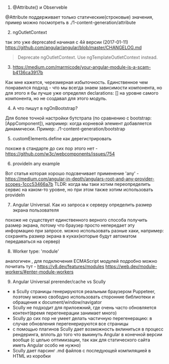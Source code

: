 1. @Attribute() и Observeble

@Attribute поддерживает только статические(строковые) значения, пример можно посмотреть в ./1-content-generation/attribute


2. ngOutletContext

так это уже deprecated начиная с 4й версии (2017-01-11)
https://github.com/angular/angular/blob/master/CHANGELOG.md
> Deprecate ngOutletContext. Use ngTemplateOutletContext instead.


3. https://medium.com/marmicode/your-angular-module-is-a-scam-b4136ca3917b

Как мне кажется, черезмерная избыточность. 
Единственное чем понравился подход - что мы всегда знаем зависимости компонента, 
но для этого я бы лучше уже определял declarations: [] на уровне самого компонента, 
но не создавал для этого модуль.


4. А что пишут в ngOnBootstrap?

Для более точной настройки бутстрапа (по сравнению с bootstrap: [AppComponent]),
например: когда корневой элемент добавляется динамически.
Пример: ./1-content-generation/bootstrap


5. customElements.define как дерегистрировать

похоже в стандарте до сих пор этого нет - https://github.com/w3c/webcomponents/issues/754


6. provideIn any example

Вот статья которая хорошо подсвечивает применение 'any' - https://medium.com/angular-in-depth/angulars-root-and-any-provider-scopes-1ccc53466a7b
TLDR: когда мы таки хотим переопределить сервис на каком-то уровне, но при этом также хотим использовать provideIn


7. Angular Universal. Как из запроса к серверу определить размер экрана пользователя

похоже не существует единственного верного способа получить размер экрана, потому что браузер просто непередает эту информацию при запросе. можно использовать разные хаки, например: сохранять размер экрана в куках(которые будут автоматом передаваться на сервер)

8. Worker type: 'module' 

аналогичен <script type="module"></script>, для подключения ECMAScript модулей
подробно можно почитать тут - https://v8.dev/features/modules
https://web.dev/module-workers/#enter-module-workers


9. Angular Universal prerender/cache vs Scully
- в Scully страницы генерируются реальным браузером Puppeteer, поэтому можно свободно использовать сторонние библиотеки и обращения к document/window/navigator
- Scully не подходит для прилоежний, где очень часто обновляется контент(время перегенерации занимает много)
- Scully до сих пор не умеет делать частичную перегенерацию: в случае обновления перегенерируются все страницы
- с помощью плагинов Scully дает возможность вклиниться в процесс рендеринга, вплоть до того что выкинуть Angular в конечной версии вообще (с целью оптимизации, так как для статического сайта иметь Angular особо не нужно)
- Scully дает парсинг .md файлов с последующей компиляцией в HTML из коробки

